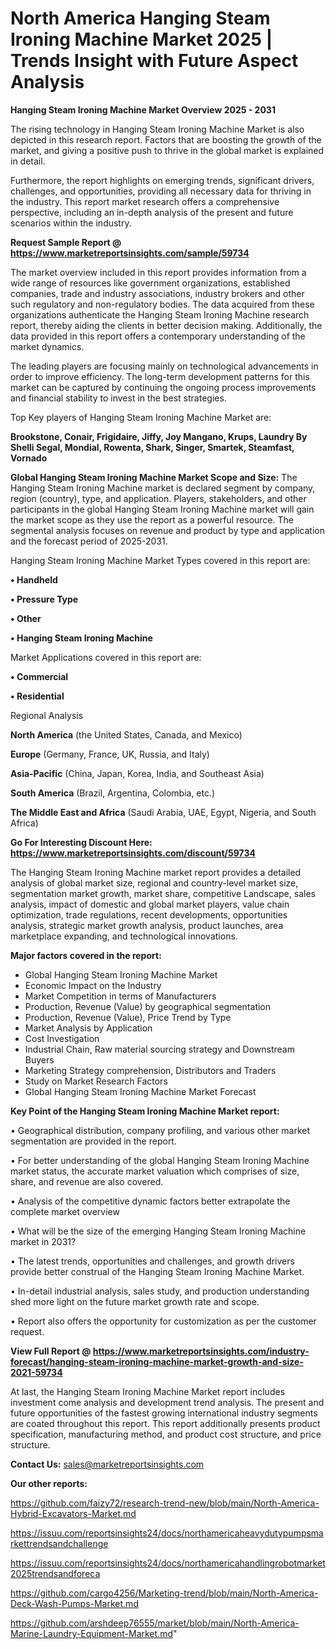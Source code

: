# North America Hanging Steam Ironing Machine Market 2025 | Trends Insight with Future Aspect Analysis

<Strong> Hanging Steam Ironing Machine Market Overview 2025 - 2031</strong>

The rising technology in Hanging Steam Ironing Machine Market is also depicted in this research report. Factors that are boosting the growth of the market, and giving a positive push to thrive in the global market is explained in detail.

Furthermore, the report highlights on emerging trends, significant drivers, challenges, and opportunities, providing all necessary data for thriving in the industry. This report market research offers a comprehensive perspective, including an in-depth analysis of the present and future scenarios within the industry.

<strong>Request Sample Report @ <a href=https://www.marketreportsinsights.com/sample/59734>https://www.marketreportsinsights.com/sample/59734</a></strong>

The market overview included in this report provides information from a wide range of resources like government organizations, established companies, trade and industry associations, industry brokers and other such regulatory and non-regulatory bodies. The data acquired from these organizations authenticate the Hanging Steam Ironing Machine research report, thereby aiding the clients in better decision making. Additionally, the data provided in this report offers a contemporary understanding of the market dynamics.

The leading players are focusing mainly on technological advancements in order to improve efficiency. The long-term development patterns for this market can be captured by continuing the ongoing process improvements and financial stability to invest in the best strategies.

Top Key players of Hanging Steam Ironing Machine Market are:

<strong>Brookstone, Conair, Frigidaire, Jiffy, Joy Mangano, Krups, Laundry By Shelli Segal, Mondial, Rowenta, Shark, Singer, Smartek, Steamfast, Vornado</strong>

<strong><b>Global Hanging Steam Ironing Machine Market Scope and Size:</b></strong>
The Hanging Steam Ironing Machine market is declared segment by company, region (country), type, and application. Players, stakeholders, and other participants in the global Hanging Steam Ironing Machine market will gain the market scope as they use the report as a powerful resource. The segmental analysis focuses on revenue and product by type and application and the forecast period of 2025-2031.

Hanging Steam Ironing Machine Market Types covered in this report are:

<strong>• Handheld

• Pressure Type

• Other

• Hanging Steam Ironing Machine</strong>

Market Applications covered in this report are:

<strong>• Commercial

• Residential</strong> 

Regional Analysis

<strong>North America</strong> (the United States, Canada, and Mexico)

<strong>Europe</strong> (Germany, France, UK, Russia, and Italy)

<strong>Asia-Pacific</strong> (China, Japan, Korea, India, and Southeast Asia)

<strong>South America</strong> (Brazil, Argentina, Colombia, etc.)

<strong>The Middle East and Africa</strong> (Saudi Arabia, UAE, Egypt, Nigeria, and South Africa)

<strong>Go For Interesting Discount Here: <a href=https://www.marketreportsinsights.com/discount/59734>https://www.marketreportsinsights.com/discount/59734</a></strong>

The Hanging Steam Ironing Machine market report provides a detailed analysis of global market size, regional and country-level market size, segmentation market growth, market share, competitive Landscape, sales analysis, impact of domestic and global market players, value chain optimization, trade regulations, recent developments, opportunities analysis, strategic market growth analysis, product launches, area marketplace expanding, and technological innovations.

<strong><b>Major factors covered in the report:</b></strong>
<ul>
  <li>Global Hanging Steam Ironing Machine Market </li>
  <li>Economic Impact on the Industry</li>
  <li>Market Competition in terms of Manufacturers</li>
  <li>Production, Revenue (Value) by geographical segmentation</li>
  <li>Production, Revenue (Value), Price Trend by Type</li>
  <li>Market Analysis by Application</li>
  <li>Cost Investigation</li>
  <li>Industrial Chain, Raw material sourcing strategy and Downstream Buyers</li>
  <li>Marketing Strategy comprehension, Distributors and Traders</li>
  <li>Study on Market Research Factors</li>
  <li>Global Hanging Steam Ironing Machine Market Forecast</li>
</ul>

<strong><b>Key Point of the Hanging Steam Ironing Machine Market report:</b></strong>

• Geographical distribution, company profiling, and various other market segmentation are provided in the report.

• For better understanding of the global Hanging Steam Ironing Machine market status, the accurate market valuation which comprises of size, share, and revenue are also covered.

• Analysis of the competitive dynamic factors better extrapolate the complete market overview

• What will be the size of the emerging Hanging Steam Ironing Machine market in 2031?

• The latest trends, opportunities and challenges, and growth drivers provide better construal of the Hanging Steam Ironing Machine Market.

• In-detail industrial analysis, sales study, and production understanding shed more light on the future market growth rate and scope.

• Report also offers the opportunity for customization as per the customer request.

<strong><b>View Full Report @ <a href=https://www.marketreportsinsights.com/industry-forecast/hanging-steam-ironing-machine-market-growth-and-size-2021-59734>https://www.marketreportsinsights.com/industry-forecast/hanging-steam-ironing-machine-market-growth-and-size-2021-59734</a></b></strong>


At last, the Hanging Steam Ironing Machine Market report includes investment come analysis and development trend analysis. The present and future opportunities of the fastest growing international industry segments are coated throughout this report. This report additionally presents product specification, manufacturing method, and product cost structure, and price structure.

<strong>Contact Us:</strong>
sales@marketreportsinsights.com

<strong>Our other reports:</strong>

<a href=https://github.com/faizy72/research-trend-new/blob/main/North-America-Hybrid-Excavators-Market.md>https://github.com/faizy72/research-trend-new/blob/main/North-America-Hybrid-Excavators-Market.md</a>

<a href=https://issuu.com/reportsinsights24/docs/northamericaheavydutypumpsmarkettrendsandchallenge>https://issuu.com/reportsinsights24/docs/northamericaheavydutypumpsmarkettrendsandchallenge</a>

<a href=https://issuu.com/reportsinsights24/docs/northamericahandlingrobotmarket2025trendsandforeca>https://issuu.com/reportsinsights24/docs/northamericahandlingrobotmarket2025trendsandforeca</a>

<a href=https://github.com/cargo4256/Marketing-trend/blob/main/North-America-Deck-Wash-Pumps-Market.md>https://github.com/cargo4256/Marketing-trend/blob/main/North-America-Deck-Wash-Pumps-Market.md</a>

<a href=https://github.com/arshdeep76555/market/blob/main/North-America-Marine-Laundry-Equipment-Market.md>https://github.com/arshdeep76555/market/blob/main/North-America-Marine-Laundry-Equipment-Market.md</a>"
